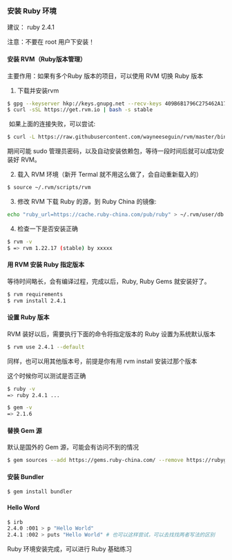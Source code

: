 ### 安装 Ruby 环境

建议： ruby 2.4.1

注意：不要在 root 用户下安装！

#### 安装 RVM（Ruby版本管理）

   主要作用：如果有多个Ruby 版本的项目，可以使用 RVM 切换 Ruby 版本

1. 下载并安装rvm

```bash
$ gpg --keyserver hkp://keys.gnupg.net --recv-keys 409B6B1796C275462A1703113804BB82D39DC0E3
$ curl -sSL https://get.rvm.io | bash -s stable
```

​    如果上面的连接失败，可以尝试:

```bash
$ curl -L https://raw.githubusercontent.com/wayneeseguin/rvm/master/binscripts/rvm-installer | bash -s stable
```


   期间可能 sudo 管理员密码，以及自动安装依赖包，等待一段时间后就可以成功安装好 RVM。

2. 载入 RVM 环境（新开 Termal 就不用这么做了，会自动重新载入的）

```bash
$ source ~/.rvm/scripts/rvm
```

3. 修改 RVM 下载 Ruby 的源，到 Ruby China 的镜像:

```bash
echo "ruby_url=https://cache.ruby-china.com/pub/ruby" > ~/.rvm/user/db
```

4. 检查一下是否安装正确

```bash
$ rvm -v
$ => rvm 1.22.17 (stable) by xxxxx
```

#### 用 RVM 安装 Ruby 指定版本

等待时间略长，会有编译过程，完成以后，Ruby, Ruby Gems 就安装好了。

```bash
$ rvm requirements
$ rvm install 2.4.1
```

####  设置 Ruby 版本
RVM 装好以后，需要执行下面的命令将指定版本的 Ruby 设置为系统默认版本

```bash
$ rvm use 2.4.1 --default
```


同样，也可以用其他版本号，前提是你有用 rvm install 安装过那个版本

这个时候你可以测试是否正确

```bash
$ ruby -v
=> ruby 2.4.1 ...
```

```bash
$ gem -v
=> 2.1.6
```

#### 替换 Gem 源

默认是国外的 Gem 源，可能会有访问不到的情况

```bash
$ gem sources --add https://gems.ruby-china.com/ --remove https://rubygems.org/
```


#### 安装 Bundler

```ruby
$ gem install bundler
```

#### Hello Word

```bash
$ irb
2.4.0 :001 > p "Hello World"
2.4.1 :002 > puts "Hello World" # 也可以这样尝试，可以去找找两者写法的区别
```

Ruby 环境安装完成，可以进行 Ruby 基础练习

